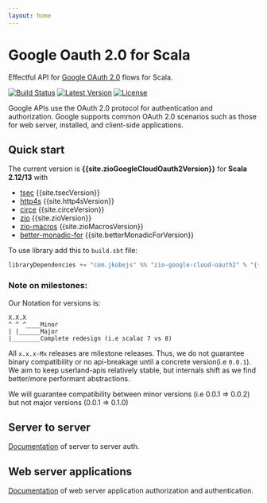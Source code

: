 ```yaml
---
layout: home
---
```


# Google Oauth 2.0 for Scala

Effectful API for [Google OAuth 2.0][google-oauth] flows for Scala.

[![Build Status](https://travis-ci.com/jkobejs/zio-google-cloud-oauth2.svg?branch=master)](https://travis-ci.com/jkobejs/zio-google-cloud-oauth2)
[![Latest Version](https://maven-badges.herokuapp.com/maven-central/io.github.jkobejs/zio-google-cloud-oauth2_2.12/badge.svg)](https://search.maven.org/#search%7Cga%7C1%7Cg%3A"io.github.jkobejs"%20zio-google-cloud-oauth2)
[![License](http://img.shields.io/:license-Apache%202-green.svg)](http://www.apache.org/licenses/LICENSE-2.0.txt)


Google APIs use the OAuth 2.0 protocol for authentication and authorization. Google supports common OAuth 2.0 scenarios
such as those for web server, installed, and client-side applications.

Quick start
------------
The current version is **{{site.zioGoogleCloudOauth2Version}}** for **Scala 2.12/13** with
- [tsec][tsec] {{site.tsecVersion}}
- [http4s][http4s] {{site.http4sVersion}}
- [circe][circe] {{site.circeVersion}}
- [zio][zio] {{site.zioVersion}}
- [zio-macros][zio-macros] {{site.zioMacrosVersion}}
- [better-monadic-for][better-monadic-for] {{site.betterMonadicForVersion}}

To use library add this to `build.sbt` file:
```scala
libraryDependencies += "com.jkobejs" %% "zio-google-cloud-oauth2" % "{{site.zioGoogleCloudOauth2Version}}"
```

### Note on milestones:
Our Notation for versions is:
```
X.X.X
^ ^ ^____Minor
| |______Major
|________Complete redesign (i.e scalaz 7 vs 8)  
```

All `x.x.x-Mx` releases are milestone releases. Thus, we do not guarantee binary compatibility or no api-breakage until
a concrete version(i.e `0.0.1`). We aim to keep userland-apis relatively stable, but 
internals shift as we find better/more performant abstractions.

We will guarantee compatibility between minor versions (i.e 0.0.1 => 0.0.2) but not major versions (0.0.1 => 0.1.0)

Server to server
----------------
[Documentation][server-2-server] of server to server auth.

Web server applications
-----------------------
[Documentation][web-server] of web server application authorization and authentication.


[google-oauth]: https://developers.google.com/identity/protocols/OAuth2
[tsec]: https://jmcardon.github.io/tsec/
[http4s]: https://http4s.org/
[server-2-server]: server-2-server
[web-server]: web-server
[circe]: https://circe.github.io/circe/
[zio]: https://zio.dev
[zio-macros]: https://github.com/zio/zio-macros
[better-monadic-for]: https://github.com/oleg-py/better-monadic-for
